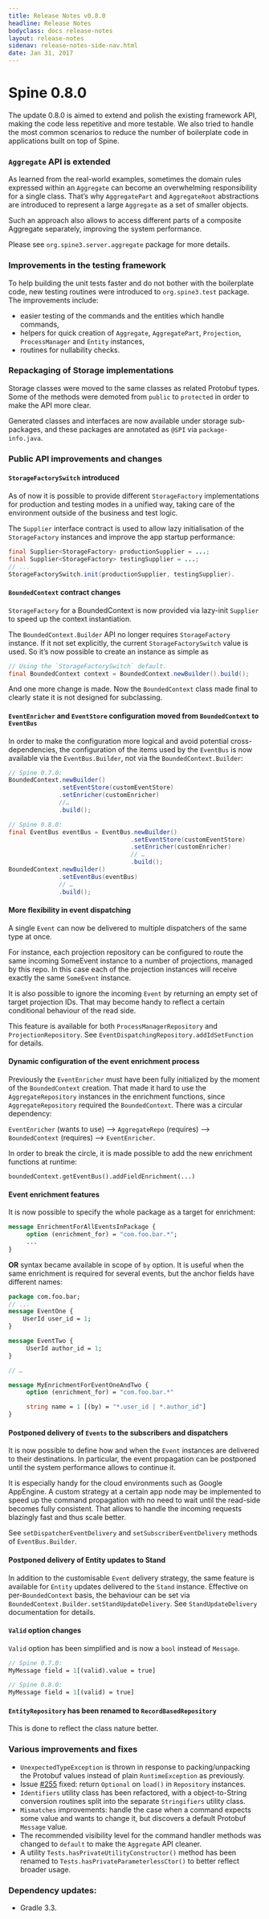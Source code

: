 ```yaml
---
title: Release Notes v0.8.0
headline: Release Notes
bodyclass: docs release-notes
layout: release-notes
sidenav: release-notes-side-nav.html
date: Jan 31, 2017
---
```


# Spine 0.8.0

The update 0.8.0 is aimed to extend and polish the existing framework API, making the code less 
repetitive and more testable. We also tried to handle the most common scenarios to reduce the 
number of boilerplate code in applications built on top of Spine.

### `Aggregate` API is extended

As learned from the real-world examples, sometimes the domain rules expressed within an `Aggregate` 
can become an overwhelming responsibility for a single class. That’s why `AggregatePart` and 
`AggregateRoot` abstractions are introduced to represent a large `Aggregate` as a set of smaller 
objects.

Such an approach also allows to access different parts of a composite Aggregate separately, 
improving the system performance.

Please see `org.spine3.server.aggregate` package for more details.

### Improvements in the testing framework

To help building the unit tests faster and do not bother with the boilerplate code, new testing 
routines were introduced to `org.spine3.test` package. The improvements include:

- easier testing of the commands and the entities which handle commands,
- helpers for quick creation of `Aggregate`, `AggregatePart`, `Projection`, `ProcessManager` 
and `Entity` instances,
- routines for nullability checks.

### Repackaging of Storage implementations

Storage classes were moved to the same classes as related Protobuf types. Some of the methods 
were demoted from `public` to `protected` in order to make the API more clear.

Generated classes and interfaces are now available under storage sub-packages, and these 
packages are annotated as `@SPI` via `package-info.java`.

### Public API improvements and changes

#### `StorageFactorySwitch` introduced

As of now it is possible to provide different `StorageFactory` implementations for production and 
testing modes in a unified way, taking care of the environment outside of the business and test 
logic.

The `Supplier` interface contract is used to allow lazy initialisation of the `StorageFactory` 
instances and improve the app startup performance:

```java
final Supplier<StorageFactory> productionSupplier = ...;
final Supplier<StorageFactory> testingSupplier = ...;
// ...
StorageFactorySwitch.init(productionSupplier, testingSupplier).
```

#### `BoundedContext` contract changes

`StorageFactory` for a BoundedContext is now provided via lazy-init `Supplier` to speed up the 
context instantiation.

The `BoundedContext.Builder` API no longer requires `StorageFactory` instance. If it not set 
explicitly, the current `StorageFactorySwitch` value is used. So it’s now possible to create an 
instance as simple as

```java
// Using the `StorageFactorySwitch` default.
final BoundedContext context = BoundedContext.newBuilder().build();
```

And one more change is made. Now the `BoundedContext` class made final to clearly state it is not 
designed for subclassing.

#### `EventEnricher` and `EventStore` configuration moved from `BoundedContext` to `EventBus`

In order to make the configuration more logical and avoid potential cross-dependencies, the 
configuration of the items used by the `EventBus` is now available via the `EventBus.Builder`, 
not via the `BoundedContext.Builder`:

```java
// Spine 0.7.0:
BoundedContext.newBuilder()
              .setEventStore(customEventStore)
              .setEnricher(customEnricher)
              //… 
              .build();

// Spine 0.8.0:
final EventBus eventBus = EventBus.newBuilder()
                                  .setEventStore(customEventStore)
                                  .setEnricher(customEnricher)
                                  // …
                                  .build();
BoundedContext.newBuilder()
              .setEventBus(eventBus)
              // …
              .build();
```

#### More flexibility in event dispatching

A single `Event` can now be delivered to multiple dispatchers of the same type at once.

For instance, each projection repository can be configured to route the same incoming SomeEvent 
instance to a number of projections, managed by this repo. In this case each of the projection 
instances will receive exactly the same `SomeEvent` instance.

It is also possible to ignore the incoming `Event` by returning an empty set of target projection 
IDs. That may become handy to reflect a certain conditional behaviour of the read side.

This feature is available for both `ProcessManagerRepository` and `ProjectionRepository`. 
See `EventDispatchingRepository.addIdSetFunction` for details.

#### Dynamic configuration of the event enrichment process

Previously the `EventEnricher` must have been fully initialized by the moment of the `BoundedContext` 
creation. That made it hard to use the `AggregateRepository` instances in the enrichment functions, 
since `AggregateRepository` required the `BoundedContext`. There was a circular dependency:

`EventEnricher` (wants to use) —> `AggregateRepo` (requires) —> `BoundedContext` (requires) 
—> `EventEnricher`.

In order to break the circle, it is made possible to add the new enrichment functions at runtime:

```
boundedContext.getEventBus().addFieldEnrichment(...)
```

#### Event enrichment features

It is now possible to specify the whole package as a target for enrichment:

```proto
message EnrichmentForAllEventsInPackage {
     option (enrichment_for) = "com.foo.bar.*";
     ...
}
```

**OR** syntax became available in scope of `by` option. It is useful when the same enrichment is 
required for several events, but the anchor fields have different names:

```proto
package com.foo.bar;
// ...
message EventOne {
    UserId user_id = 1;
}

message EventTwo {
     UserId author_id = 1;
}

// …

message MyEnrichmentForEventOneAndTwo {
     option (enrichment_for) = "com.foo.bar.*"

     string name = 1 [(by) = "*.user_id | *.author_id"]
}
```

#### Postponed delivery of `Events` to the subscribers and dispatchers

It is now possible to define how and when the `Event` instances are delivered to their destinations. 
In particular, the event propagation can be postponed until the system performance allows to 
continue it.

It is especially handy for the cloud environments such as Google AppEngine. A custom strategy at 
a certain app node may be implemented to speed up the command propagation with no need to wait 
until the read-side becomes fully consistent. That allows to handle the incoming requests blazingly 
fast and thus scale better.

See `setDispatcherEventDelivery` and `setSubscriberEventDelivery` methods of `EventBus.Builder`.

#### Postponed delivery of Entity updates to Stand

In addition to the customisable `Event` delivery strategy, the same feature is available for 
`Entity` updates delivered to the `Stand` instance. Effective on per-`BoundedContext` basis, 
the behaviour can be set via `BoundedContext.Builder.setStandUpdateDelivery`. 
See `StandUpdateDelivery` documentation for details.

#### `Valid` option changes

`Valid` option has been simplified and is now a `bool` instead of `Message`.

```proto
// Spine 0.7.0:
MyMessage field = 1[(valid).value = true]

// Spine 0.8.0:
MyMessage field = 1[(valid) = true]
```

#### `EntityRepository` has been renamed to `RecordBasedRepository`

This is done to reflect the class nature better.

### Various improvements and fixes

- `UnexpectedTypeException` is thrown in response to packing/unpacking the Protobuf values 
instead of plain `RuntimeException` as previously.
- Issue [#255]({{site.core_java_repo}}/issues/255) fixed: return `Optional` on `load()` in 
`Repository` instances.
- `Identifiers` utility class has been refactored, with a object-to-String conversion routines 
split into the separate `Stringifiers` utility class.
- `Mismatches` improvements: handle the case when a command expects some value and wants to 
change it, but discovers a default Protobuf `Message` value.
- The recommended visibility level for the command handler methods was changed to `default` to make 
the `Aggregate` API cleaner.
- A utility `Tests.hasPrivateUtilityConstructor()` method has been renamed to 
`Tests.hasPrivateParameterlessCtor()` to better reflect broader usage.

### Dependency updates:

- Gradle 3.3.
